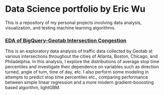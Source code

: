 # Data Science portfolio by Eric Wu

This is a repository of my personal projects involving data analysis, visualization, and testing machine learning algorithms.

### [EDA of BigQuery-Geotab Intersection Congestion](https://github.com/Microfarads/PersonalProjects/blob/master/BigQuery_Geotab_EDA%2BModeling.ipynb)
This is an exploratory data analysis of traffic data collected by Geotab at various intersections throughout the cities of Atlanta, Boston, Chicago, and Philadelphia.  In this analysis, I explore the distributions of average stop time percentiles and investigate their dependence on variables such as direction turned, angle of turn, time of day, etc.  I also perform some modeling in attempts to predict stop time percentiles etc., comparing performance between simple linear regression and a more modern gradient-booosting based algorithm, lightGBM.
